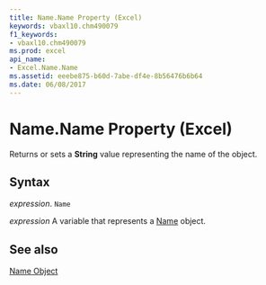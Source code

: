 ```yaml
---
title: Name.Name Property (Excel)
keywords: vbaxl10.chm490079
f1_keywords:
- vbaxl10.chm490079
ms.prod: excel
api_name:
- Excel.Name.Name
ms.assetid: eeebe875-b60d-7abe-df4e-8b56476b6b64
ms.date: 06/08/2017
---
```



# Name.Name Property (Excel)

Returns or sets a  **String** value representing the name of the object.


## Syntax

 _expression_. `Name`

 _expression_ A variable that represents a [Name](Excel.Name.md) object.


## See also


[Name Object](Excel.Name.md)

